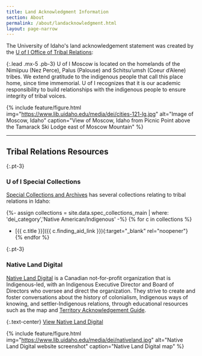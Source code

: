 ```yaml
---
title: Land Acknowledgment Information
section: About
permalink: /about/landacknowledgment.html
layout: page-narrow
---
```


The University of Idaho's land acknowledgement statement was created by the [U of I Office of Tribal Relations](https://www.uidaho.edu/president/direct-reports/tribal-relations):

{:.lead .mx-5 .pb-3}
U of I Moscow is located on the homelands of the Nimiipuu (Nez Perce), Palus (Palouse) and Schitsu’umsh (Coeur d’Alene) tribes. 
We extend gratitude to the indigenous people that call this place home, since time immemorial. 
U of I recognizes that it is our academic responsibility to build relationships with the indigenous people to ensure integrity of tribal voices.

{% include feature/figure.html img="https://www.lib.uidaho.edu/media/dei/cities-121-lg.jpg" alt="Image of Moscow, Idaho" caption="View of Moscow, Idaho from Picnic Point above the Tamarack Ski Lodge east of Moscow Mountain" %}

---

## Tribal Relations Resources

{:.pt-3}
### U of I Special Collections

[Special Collections and Archives](https://www.lib.uidaho.edu/special-collections/) has several collections relating to tribal relations in Idaho: 

{%- assign collections = site.data.spec_collections_main | where: 'dei_category','Native American/Indigenous' -%}
{% for c in collections %}
- [{{ c.title }}]({{ c.finding_aid_link }}){:target="_blank" rel="noopener"}
{% endfor %}

{:.pt-3}
### Native Land Digital

[Native Land Digital](https://native-land.ca/) is a Canadian not-for-profit organization that is Indigenous-led, with an Indigenous Executive Director and Board of Directors who oversee and direct the organization. 
They strive to create and foster conversations about the history of colonialism, Indigenous ways of knowing, and settler-Indigenous relations, through educational resources such as the map and [Territory Acknowledgement Guide](https://native-land.ca/resources/territory-acknowledgement/).

{:.text-center}
<a href="https://native-land.ca/" class="btn btn-secondary my-2 mx-1">View Native Land Digital</a>

{% include feature/figure.html img="https://www.lib.uidaho.edu/media/dei/nativeland.jpg" alt="Native Land Digital website screenshot" caption="Native Land Digital map" %}
